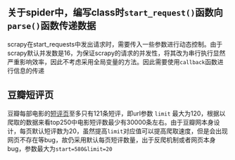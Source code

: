 ## 关于spider中，编写class时`start_request()`函数向`parse()`函数传递数据
scrapy在start_requests中发出请求时，需要传入一些参数进行动态控制。由于scrapy默认并发数是16，为保证scrapy的请求的并发性，将其改为串行执行显然严重影响效率，因此不考虑采用全局变量的方法。因此需要使用`callback`函数进行信息的传递

## 豆瓣短评页
豆瓣每部电影的[短评页](https://movie.douban.com/subject/1291546/comments?start=0&limit=121&status=P&sort=new_score)至多只有121条短评，即url参数 `limit` 最大为120，根据以爬取的数据来看top250中电影短评数最少有30000条左右。由于豆瓣网本身设计，每页默认短评数为20，虽然提高`limit`对应值可以提高爬取速度，但是会出现网页不存在等bug，故仍采用默认每页短评数量，出于反爬机制或者网页本身bug，参数最大为`start=580&limit=20`